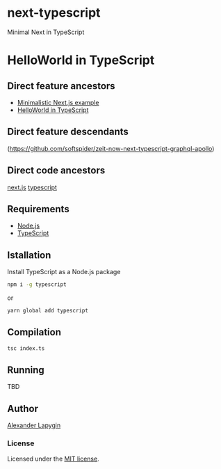 # next-typescript
Minimal Next in TypeScript

# HelloWorld in TypeScript

## Direct feature ancestors

- [Minimalistic Next.js example](https://github.com/softspider/next.js)
- [HelloWorld in TypeScript](https://github.com/softspider/typescript)


## Direct feature descendants

(https://github.com/softspider/zeit-now-next-typescript-graphql-apollo)

## Direct code ancestors

[next.js](https://github.com/softspider/next.js)
[typescript](https://github.com/softspider/typescript)


## Requirements

* [Node.js](https://nodejs.org/en/download/package-manager/)
* [TypeScript](https://www.typescriptlang.org/)

## Istallation

Install TypeScript as a Node.js package

```sh
npm i -g typescript
```

or

```sh
yarn global add typescript
```

## Compilation

```sh
tsc index.ts
```

## Running

TBD

## Author

[Alexander Lapygin](https://github.com/AlexanderLapygin)

### License

Licensed under the [MIT license](./LICENSE).
